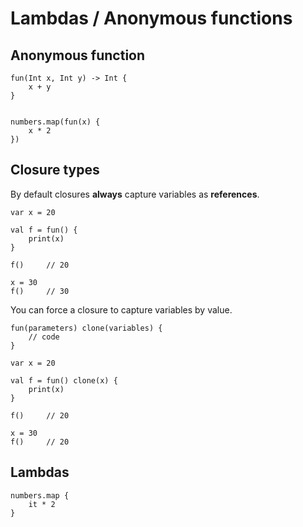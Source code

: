 # Lambdas / Anonymous functions


## Anonymous function

```thp
fun(Int x, Int y) -> Int {
    x + y
}


numbers.map(fun(x) {
    x * 2
})
```



## Closure types

By default closures **always** capture variables as **references**.


```thp
var x = 20

val f = fun() {
    print(x)
}

f()     // 20

x = 30
f()     // 30
```


You can force a closure to capture variables by value.

```thp
fun(parameters) clone(variables) {
    // code
}
```

```thp
var x = 20

val f = fun() clone(x) {
    print(x)
}

f()     // 20

x = 30
f()     // 20
```


## Lambdas


```thp
numbers.map {
    it * 2
}
```



